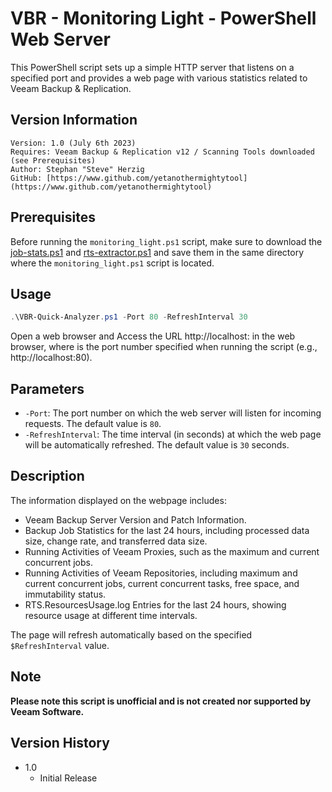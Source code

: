 # VBR - Monitoring Light - PowerShell Web Server

This PowerShell script sets up a simple HTTP server that listens on a specified port and provides a web page with various statistics related to Veeam Backup & Replication.

## Version Information
~~~~
Version: 1.0 (July 6th 2023)
Requires: Veeam Backup & Replication v12 / Scanning Tools downloaded (see Prerequisites)
Author: Stephan "Steve" Herzig
GitHub: [https://www.github.com/yetanothermightytool](https://www.github.com/yetanothermightytool)
~~~~

## Prerequisites

Before running the `monitoring_light.ps1` script, make sure to download the [job-stats.ps1](https://github.com/yetanothermightytool/powershell/blob/master/vbr/monitoring_light/job-stats.ps1) and [rts-extractor.ps1](https://github.com/yetanothermightytool/powershell/blob/master/vbr/monitoring_light/rts-extractor.ps1) and save them in the same directory where the `monitoring_light.ps1` script is located.

## Usage

```powershell
.\VBR-Quick-Analyzer.ps1 -Port 80 -RefreshInterval 30
```

Open a web browser and Access the URL http://localhost:<port> in the web browser, where <port> is the port number specified when running the script (e.g., http://localhost:80).

## Parameters

- `-Port`: The port number on which the web server will listen for incoming requests. The default value is `80`.
- `-RefreshInterval`: The time interval (in seconds) at which the web page will be automatically refreshed. The default value is `30` seconds.

## Description

The information displayed on the webpage includes:

- Veeam Backup Server Version and Patch Information.
- Backup Job Statistics for the last 24 hours, including processed data size, change rate, and transferred data size.
- Running Activities of Veeam Proxies, such as the maximum and current concurrent jobs.
- Running Activities of Veeam Repositories, including maximum and current concurrent jobs, current concurrent tasks, free space, and immutability status.
- RTS.ResourcesUsage.log Entries for the last 24 hours, showing resource usage at different time intervals.

The page will refresh automatically based on the specified `$RefreshInterval` value.

## Note

**Please note this script is unofficial and is not created nor supported by Veeam Software.**

## Version History

* 1.0
    * Initial Release
